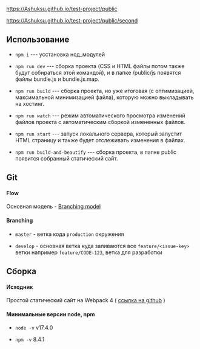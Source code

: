 https://Ashuksu.github.io/test-project/public

https://Ashuksu.github.io/test-project/public/second

## Использование

* `npm i` --- усстановка нод_модулей

* `npm run dev` --- сборка проекта (CSS и HTML файлы потом также будут собираться этой командой), и в папке /public/js появятся файлы bundle.js и bundle.js.map.

* `npm run build` --- сборка проекта, но уже итоговая (с оптимизацией, максимальной минимизацией файла), которую можно выкладывать на хостинг.

* `npm run watch` --- режим автоматического просмотра изменений файлов проекта с автоматическим сборкой измененных файлов.

* `npm run start` --- запуск локального сервера, который запустит HTML страницу и также будет отслеживать изменения в файлах.

* `npm run build-and-beautify` --- сборка проекта, в папке public появится собранный статический сайт.



## Git

#### Flow

Основная модель - [Branching model](https://nvie.com/posts/a-successful-git-branching-model)

#### Branching

* `master` - ветка кода `production` окружения

* `develop` - основная ветка куда заливаются все `feature/<issue-key>` ветки например `feature/CODE-123`, ветка для разработки



## Сборка

#### Исходник

Простой статический сайт на Webpack 4 ( [ссылка на github](https://github.com/Harrix/static-site-webpack-habr) )

#### Минимальные версии node, npm

* `node -v` v17.4.0

* `npm -v` 8.4.1

